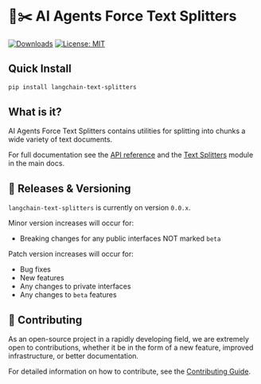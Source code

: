 # 🦜✂️ AI Agents Force Text Splitters

[![Downloads](https://static.pepy.tech/badge/langchain_text_splitters/month)](https://pepy.tech/project/langchain_text_splitters)
[![License: MIT](https://img.shields.io/badge/License-MIT-yellow.svg)](https://opensource.org/licenses/MIT)

## Quick Install

```bash
pip install langchain-text-splitters
```

## What is it?

AI Agents Force Text Splitters contains utilities for splitting into chunks a wide variety of text documents.

For full documentation see the [API reference](https://docs.aiagentsforce.com/api_reference/text_splitters/index.html)
and the [Text Splitters](https://docs.aiagentsforce.com/docs/modules/data_connection/document_transformers/) module in the main docs.

## 📕 Releases & Versioning

`langchain-text-splitters` is currently on version `0.0.x`.

Minor version increases will occur for:

- Breaking changes for any public interfaces NOT marked `beta`

Patch version increases will occur for:

- Bug fixes
- New features
- Any changes to private interfaces
- Any changes to `beta` features

## 💁 Contributing

As an open-source project in a rapidly developing field, we are extremely open to contributions, whether it be in the form of a new feature, improved infrastructure, or better documentation.

For detailed information on how to contribute, see the [Contributing Guide](https://docs.aiagentsforce.com/docs/contributing/).
